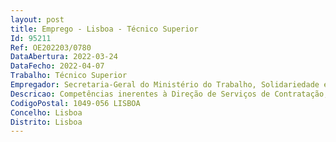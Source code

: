 ```yaml
--- 
layout: post
title: Emprego - Lisboa - Técnico Superior
Id: 95211
Ref: OE202203/0780
DataAbertura: 2022-03-24
DataFecho: 2022-04-07
Trabalho: Técnico Superior
Empregador: Secretaria-Geral do Ministério do Trabalho, Solidariedade e Segurança Social
Descricao: Competências inerentes à Direção de Serviços de Contratação, Aprovisionamento e Património, previstas no artigo 6º da Portaria nº 139 2015, de 20 05, concretamente alíneas i), K e n).
CodigoPostal: 1049-056 LISBOA
Concelho: Lisboa
Distrito: Lisboa
--- 
```

